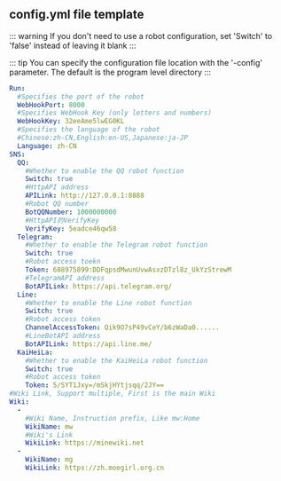 ## config.yml file template

::: warning 
If you don't need to use a robot configuration, set 'Switch' to 'false' instead of leaving it blank
:::

::: tip 
You can specify the configuration file location with the '-config' parameter. The default is the program level directory
:::

``` yml
Run:
  #Specifies the port of the robot
  WebHookPort: 8000
  #Specifies WebHook Key (only letters and numbers)
  WebHookKey: 32eeAme5lwEG0KL
  #Specifies the language of the robot
  #Chinese:zh-CN,English:en-US,Japanese:ja-JP
  Language: zh-CN
SNS:
  QQ:
    #Whether to enable the QQ robot function
    Switch: true
    #HttpAPI address
    APILink: http://127.0.0.1:8888
    #Robot QQ number
    BotQQNumber: 1000000000
    #HttpAPI的VerifyKey
    VerifyKey: 5eadce46qw58
  Telegram:
    #Whether to enable the Telegram robot function
    Switch: true
    #Robot access toekn
    Token: 688975899:DDFqpsdMwunUvwAsxzDTzl8z_UkYzStrewM
    #TelegramAPI address
    BotAPILink: https://api.telegram.org/
  Line:
    #Whether to enable the Line robot function
    Switch: true
    #Robot access token
    ChannelAccessToken: Qik9O7sP49vCeY/b6zWaDa0......
    #LineBotAPI address
    BotAPILink: https://api.line.me/
  KaiHeiLa:
    #Whether to enable the KaiHeiLa robot function
    Switch: true
    #Robot access token
    Token: 5/SYT1Jxy=/mSkjHYtjsqq/2JY==
#Wiki Link, Support multiple, First is the main Wiki
Wiki:
  - 
    #Wiki Name, Instruction prefix, Like mw:Home
    WikiName: mw
    #Wiki's Link
    WikiLink: https://minewiki.net
  - 
    WikiName: mg
    WikiLink: https://zh.moegirl.org.cn
```
